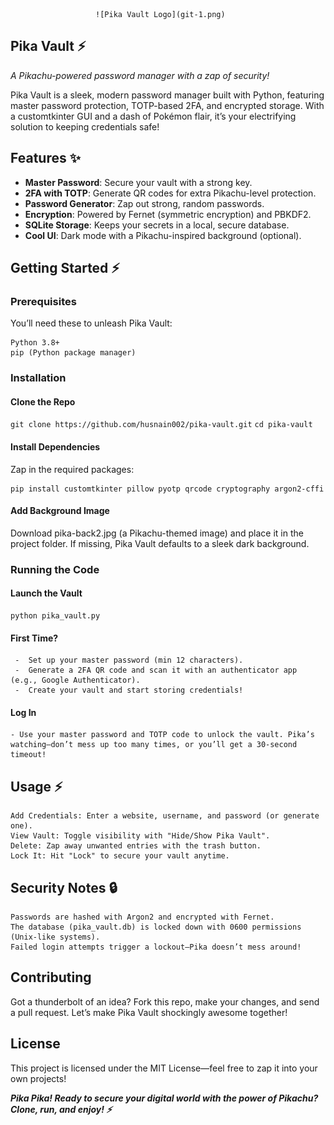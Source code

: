                        ![Pika Vault Logo](git-1.png)
## Pika Vault ⚡

_A Pikachu-powered password manager with a zap of security!_

Pika Vault is a sleek, modern password manager built with Python, featuring master password protection, TOTP-based 2FA, and encrypted storage. With a customtkinter GUI and a dash of Pokémon flair, it’s your electrifying solution to keeping credentials safe!
## Features ✨

- **Master Password**: Secure your vault with a strong key.
- **2FA with TOTP**: Generate QR codes for extra Pikachu-level protection.
- **Password Generator**: Zap out strong, random passwords.
- **Encryption**: Powered by Fernet (symmetric encryption) and PBKDF2.
- **SQLite Storage**: Keeps your secrets in a local, secure database.
- **Cool UI**: Dark mode with a Pikachu-inspired background (optional).

## Getting Started ⚡
### Prerequisites

You’ll need these to unleash Pika Vault:

    Python 3.8+
    pip (Python package manager)

### Installation
#### Clone the Repo

``git clone https://github.com/husnain002/pika-vault.git``
``cd pika-vault``

#### Install Dependencies
Zap in the required packages:


    pip install customtkinter pillow pyotp qrcode cryptography argon2-cffi
#### Add Background Image
Download pika-back2.jpg (a Pikachu-themed image) and place it in the project folder. If missing, Pika Vault defaults to a sleek dark background.

### Running the Code
#### Launch the Vault

    python pika_vault.py
#### First Time?
     -  Set up your master password (min 12 characters).
     -  Generate a 2FA QR code and scan it with an authenticator app (e.g., Google Authenticator).
     -  Create your vault and start storing credentials!
#### Log In
    - Use your master password and TOTP code to unlock the vault. Pika’s watching—don’t mess up too many times, or you’ll get a 30-second timeout!

## Usage ⚡

    Add Credentials: Enter a website, username, and password (or generate one).
    View Vault: Toggle visibility with "Hide/Show Pika Vault".
    Delete: Zap away unwanted entries with the trash button.
    Lock It: Hit "Lock" to secure your vault anytime.

## Security Notes 🔒

    Passwords are hashed with Argon2 and encrypted with Fernet.
    The database (pika_vault.db) is locked down with 0600 permissions (Unix-like systems).
    Failed login attempts trigger a lockout—Pika doesn’t mess around!

## Contributing

Got a thunderbolt of an idea? Fork this repo, make your changes, and send a pull request. Let’s make Pika Vault shockingly awesome together!

## License

This project is licensed under the MIT License—feel free to zap it into your own projects!

_**Pika Pika! Ready to secure your digital world with the power of Pikachu? Clone, run, and enjoy! ⚡**_
